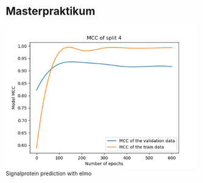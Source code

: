 # Masterpraktikum
![alt text](https://github.com/tomthun/Masterpraktikum/blob/master/Pictures/4Classes_601epochs_newCRFmodel/mcc_plot_lr_0.0005_epochs_601_split_4.png)
Signalprotein prediction with elmo
